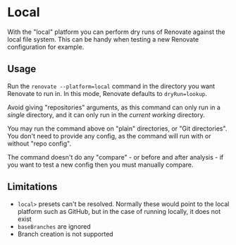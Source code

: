 # Local

With the "local" platform you can perform dry runs of Renovate against the local file system.
This can be handy when testing a new Renovate configuration for example.

## Usage

Run the `renovate --platform=local` command in the directory you want Renovate to run in.
In this mode, Renovate defaults to `dryRun=lookup`.

Avoid giving "repositories" arguments, as this command can only run in a _single_ directory, and it can only run in the _current working_ directory.

You may run the command above on "plain" directories, or "Git directories".
You don't need to provide any config, as the command will run with or without "repo config".

The command doesn't do any "compare" - or before and after analysis - if you want to test a new config then you must manually compare.

## Limitations

- `local>` presets can't be resolved. Normally these would point to the local platform such as GitHub, but in the case of running locally, it does not exist
- `baseBranches` are ignored
- Branch creation is not supported
